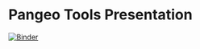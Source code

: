 # Pangeo Tools Presentation

[![Binder](https://mybinder.org/badge_logo.svg)](https://mybinder.org/v2/gh/pangeo-data/pangeo-tools/master)
